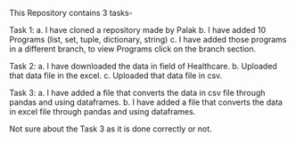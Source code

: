 This Repository contains 3 tasks-

Task 1:
a. I have cloned a repository made by Palak 
b. I have added 10 Programs (list, set, tuple, dictionary, string)
c. I have added those programs in a different branch, to view Programs click on the branch section.

Task 2:
a. I have downloaded the data in field of Healthcare.
b. Uploaded that data file in the excel.
c. Uploaded that data file in csv.

Task 3:
a. I have added a file that converts the data in csv file through pandas and using dataframes.
b. I have added a file that converts the data in excel file through pandas and using dataframes.

Not sure about the Task 3 as it is done correctly or not.
